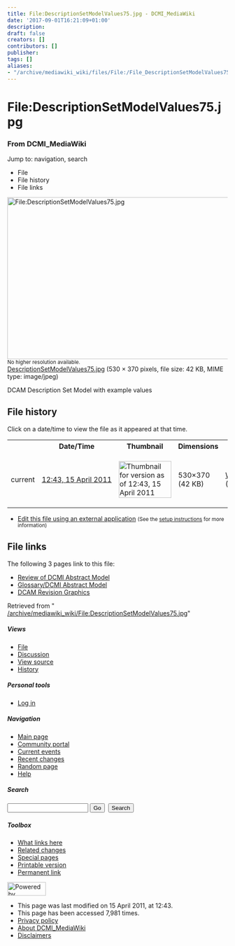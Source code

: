 ```yaml
---
title: File:DescriptionSetModelValues75.jpg - DCMI_MediaWiki
date: '2017-09-01T16:21:09+01:00'
description: 
draft: false
creators: []
contributors: []
publisher: 
tags: []
aliases:
- "/archive/mediawiki_wiki/files/File:/File_DescriptionSetModelValues75.jpg.html"
---
```


<a id="top"></a>
# File:DescriptionSetModelValues75.jpg

### From DCMI\_MediaWiki

Jump to: navigation, search
<!-- start content -->
- File
- File history
- File links

 [<img alt="File:DescriptionSetModelValues75.jpg" src="/images/5/5f/DescriptionSetModelValues75.jpg" width="530" height="370">](/archive/mediawiki_wiki/files/DescriptionSetModelValues75.jpg)  
<small>No higher resolution available.</small>  
 [DescriptionSetModelValues75.jpg](/images/5/5f/DescriptionSetModelValues75.jpg)‎ (530 × 370 pixels, file size: 42 KB, MIME type: image/jpeg)

DCAM Description Set Model with example values

<!-- 
NewPP limit report
Preprocessor node count: 1/1000000
Post-expand include size: 0/2097152 bytes
Template argument size: 0/2097152 bytes
Expensive parser function count: 0/100
-->
## File history

Click on a date/time to view the file as it appeared at that time.

<table class="wikitable filehistory">
  <tr>
    <td></td>
    <th>Date/Time</th>
    <th>Thumbnail</th>
    <th>Dimensions</th>
    <th>User</th>
    <th>Comment</th>
  </tr>
  <tr>
    <td>current</td>
    <td class="filehistory-selected" style="white-space: nowrap;"><a href="/archive/mediawiki_wiki/files/DescriptionSetModelValues75.jpg">12:43, 15 April 2011</a></td>
    <td><a href="/images/5/5f/DescriptionSetModelValues75.jpg"><img alt="Thumbnail for version as of 12:43, 15 April 2011" src="/images/5/5f/DescriptionSetModelValues75.jpg" width="120" height="84"></a></td>
    <td>530×370 <span style="white-space: nowrap;">(42 KB)</span>
    </td>
    <td>
      <a href="/index.php/User:WikiSysop" title="User:WikiSysop" class="mw-userlink">WikiSysop</a> <span style="white-space: nowrap;"> <span class="mw-usertoollinks">(<a href="/index.php?title=User_talk:WikiSysop&amp;action=edit&amp;redlink=1" class="new" title="User talk:WikiSysop (page does not exist)">Talk</a> | <a href="/index.php/Special:Contributions/WikiSysop" title="Special:Contributions/WikiSysop">contribs</a>)</span></span>
    </td>
    <td> <span class="comment">(DCAM Description Set Model with example values)</span>
    </td>
  </tr>
</table>

  

- [Edit this file using an external application](/index.php?title=File:DescriptionSetModelValues75.jpg&action=edit&externaledit=true&mode=file "File:DescriptionSetModelValues75.jpg") <small>(See the <a href="http://www.mediawiki.org/wiki/Manual:External_editors" class="external text" rel="nofollow">setup instructions</a> for more information)</small>

## File links

The following 3 pages link to this file:

- [Review of DCMI Abstract Model](/index.php/Review_of_DCMI_Abstract_Model "Review of DCMI Abstract Model")
- [Glossary/DCMI Abstract Model](/index.php/Glossary/DCMI_Abstract_Model "Glossary/DCMI Abstract Model")
- [DCAM Revision Graphics](/index.php/DCAM_Revision_Graphics "DCAM Revision Graphics")

Retrieved from " [/archive/mediawiki_wiki/File:DescriptionSetModelValues75.jpg](/archive/mediawiki_wiki/files/File:/File:DescriptionSetModelValues75.jpg.html)"

<!-- end content -->

##### Views

- [File](/archive/mediawiki_wiki/files/File:/File:DescriptionSetModelValues75.jpg.html "View the file page [c]")
- [Discussion](/index.php?title=File_talk:DescriptionSetModelValues75.jpg&action=edit&redlink=1 "Discussion about the content page [t]")
- [View source](/index.php?title=File:DescriptionSetModelValues75.jpg&action=edit "This page is protected.
You can view its source [e]")
- [History](/index.php?title=File:DescriptionSetModelValues75.jpg&action=history "Past revisions of this page [h]")

##### Personal tools

- [Log in](/index.php?title=Special:UserLogin&returnto=File:DescriptionSetModelValues75.jpg "You are encouraged to log in; however, it is not mandatory [o]")

<script type="text/javascript"> if (window.isMSIE55) fixalpha(); </script>

##### Navigation

- [Main page](/index.php/Main_Page "Visit the main page [z]")
- [Community portal](/index.php/DCMI_MediaWiki:Community_portal "About the project, what you can do, where to find things")
- [Current events](/index.php/DCMI_MediaWiki:Current_events "Find background information on current events")
- [Recent changes](/index.php/Special:RecentChanges "The list of recent changes in the wiki [r]")
- [Random page](/index.php/Special:Random "Load a random page [x]")
- [Help](/index.php/Help:Contents "The place to find out")

##### <label for="searchInput">Search</label>

<form action="/index.php" id="searchform">
				<input type="hidden" name="title" value="Special:Search">
				<input id="searchInput" title="Search DCMI_MediaWiki" accesskey="f" type="search" name="search">
				<input type="submit" name="go" class="searchButton" id="searchGoButton" value="Go" title="Go to a page with this exact name if exists"> 
				<input type="submit" name="fulltext" class="searchButton" id="mw-searchButton" value="Search" title="Search the pages for this text">
			</form>

##### Toolbox

- [What links here](/index.php/Special:WhatLinksHere/File:DescriptionSetModelValues75.jpg "List of all wiki pages that link here [j]")
- [Related changes](/index.php/Special:RecentChangesLinked/File:DescriptionSetModelValues75.jpg "Recent changes in pages linked from this page [k]")
- [Special pages](/index.php/Special:SpecialPages "List of all special pages [q]")
- [Printable version](/index.php?title=File:DescriptionSetModelValues75.jpg&printable=yes "Printable version of this page [p]")
- [Permanent link](/index.php?title=File:DescriptionSetModelValues75.jpg&oldid=48 "Permanent link to this revision of the page")

<!-- end of the left (by default at least) column -->

 [<img src="/skins/common/images/poweredby_mediawiki_88x31.png" height="31" width="88" alt="Powered by MediaWiki">](http://www.mediawiki.org/)

- This page was last modified on 15 April 2011, at 12:43.
- This page has been accessed 7,981 times.
- [Privacy policy](/index.php/DCMI_MediaWiki:Privacy_policy "DCMI MediaWiki:Privacy policy")
- [About DCMI\_MediaWiki](/index.php/DCMI_MediaWiki:About "DCMI MediaWiki:About")
- [Disclaimers](/index.php/DCMI_MediaWiki:General_disclaimer "DCMI MediaWiki:General disclaimer")

<script>if (window.runOnloadHook) runOnloadHook();</script><!-- Served in 0.557 secs. -->
